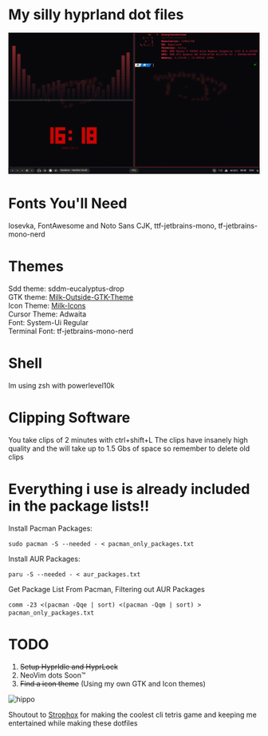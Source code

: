 
# My silly hyprland dot files
![hippo](https://github.com/Kiaryy/DotFiles/blob/main/capture.png)
# Fonts You'll Need
Iosevka, FontAwesome and Noto Sans CJK, ttf-jetbrains-mono, tf-jetbrains-mono-nerd
# Themes
Sdd theme: sddm-eucalyptus-drop <br/>
GTK theme: [Milk-Outside-GTK-Theme](https://github.com/Kiaryy/Milk-Outside-GTK-Theme) <br/>
Icon Theme: [Milk-Icons](https://github.com/Kiaryy/Milk-Outside-a-Bag-Icon-Set) <br/>
Cursor Theme: Adwaita <br/>
Font: System-Ui Regular <br/>
Terminal Font: tf-jetbrains-mono-nerd <br/>

# Shell
Im using zsh with powerlevel10k
# Clipping Software
You take clips of 2 minutes with ctrl+shift+L
The clips have insanely high quality and the will take up to 1.5 Gbs of space so remember to delete old clips
# Everything i use is already included in the package lists!!
Install Pacman Packages:
```
sudo pacman -S --needed - < pacman_only_packages.txt
```
Install AUR Packages:
```
paru -S --needed - < aur_packages.txt
```
Get Package List From Pacman, Filtering out AUR Packages
```
comm -23 <(pacman -Qqe | sort) <(pacman -Qqm | sort) > pacman_only_packages.txt
```

# TODO
1. ~~Setup HyprIdle and HyprLock~~
2. NeoVim dots Soon™
3. ~~Find a icon theme~~ (Using my own GTK and Icon themes)

![hippo](https://media.tenor.com/qJRMLPlR3_8AAAAi/maxwell-cat.gif)

Shoutout to [Strophox](https://github.com/Strophox) for making the coolest cli tetris game and keeping me entertained while making these dotfiles
